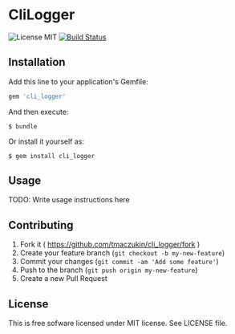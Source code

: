 # CliLogger

![License MIT](https://img.shields.io/badge/license-MIT-blue.svg)
[![Build Status](https://travis-ci.org/tmaczukin/cli_logger.svg)](https://travis-ci.org/tmaczukin/cli_logger)

## Installation

Add this line to your application's Gemfile:

```ruby
gem 'cli_logger'
```

And then execute:

    $ bundle

Or install it yourself as:

    $ gem install cli_logger

## Usage

TODO: Write usage instructions here

## Contributing

1. Fork it ( https://github.com/tmaczukin/cli_logger/fork )
2. Create your feature branch (`git checkout -b my-new-feature`)
3. Commit your changes (`git commit -am 'Add some feature'`)
4. Push to the branch (`git push origin my-new-feature`)
5. Create a new Pull Request

## License

This is free sofware licensed under MIT license. See LICENSE file.
